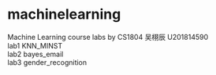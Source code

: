 # machinelearning
Machine Learning course labs by CS1804 吴栩辰 U201814590
<br/>
lab1 KNN_MINST
<br/>
lab2 bayes_email
<br/>
lab3 gender_recognition
